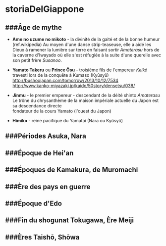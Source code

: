 storiaDelGiappone
=================

###Âge de mythe
--------------------
* __Ame no uzume no mikoto__ - la divinité de la gaité et de la bonne humeur<br>
  (ref.wikipedia) Au moyen d'une danse strip-teaseuse, elle a aidé les Dieux à ramener la lumière sur terre en faisant sortir _Amaterasu_ hors de la caverne d'Iwayado où elle s'est réfugiée à la suite d'une querelle avec son petit frère _Susanoo_.

* __Yamato Takeru__ ou __Prince Ōsu__ - troisième fils de l'empereur _Keikō_<br>
  travesti lors de la conquête à Kumaso (Kyûsyû) <br>
  http://bushoojapan.com/tomorrow/2013/10/12/7534 <br>
  http://www.kanko-miyazaki.jp/kaido/50story/densetsu/038/
  

* __Jinmu__ - le premier empereur - descendant de la déité shinto _Amaterasu_ <br>
  Le trône du chrysanthème de la maison impériale actuelle du Japon est sa descendance directe <br>
  fondateur de la cours Yamato (l'ouest du Japon)


* __Himiko__ - reine pacifique du Yamatai (Nara ou Kyûsyû)


###Périodes Asuka, Nara
--------------------

###Époque de Hei'an
--------------------

###Époques de Kamakura, de Muromachi
----------------------------------------

###Ère des pays en guerre
----------------------------------------

###Époque d'Edo
--------------------

###Fin du shogunat Tokugawa, Ère Meiji
----------------------------------------

###Ères Taishō, Shōwa
--------------------
